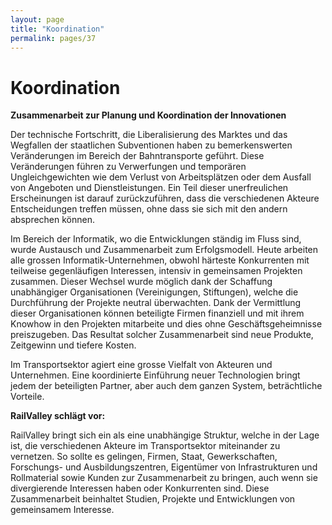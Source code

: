 ```yaml
---
layout: page
title: "Koordination"
permalink: pages/37
---
```


# Koordination

**Zusammenarbeit zur Planung und Koordination der Innovationen**

Der technische Fortschritt, die Liberalisierung des Marktes und das Wegfallen der staatlichen Subventionen haben zu bemerkenswerten Veränderungen im Bereich der Bahntransporte geführt. Diese Veränderungen führen zu Verwerfungen und temporären Ungleichgewichten wie dem Verlust von Arbeitsplätzen oder dem Ausfall von Angeboten und Dienstleistungen. Ein Teil dieser unerfreulichen Erscheinungen ist darauf zurückzuführen, dass die verschiedenen Akteure Entscheidungen treffen müssen, ohne dass sie sich mit den andern absprechen können.

Im Bereich der Informatik, wo die Entwicklungen ständig im Fluss sind, wurde Austausch und Zusammenarbeit zum Erfolgsmodell. Heute arbeiten alle grossen Informatik-Unternehmen, obwohl härteste Konkurrenten mit teilweise gegenläufigen Interessen, intensiv in gemeinsamen Projekten zusammen. Dieser Wechsel wurde möglich dank der Schaffung unabhängiger Organisationen (Vereinigungen, Stiftungen), welche die Durchführung der Projekte neutral überwachten. Dank der Vermittlung dieser Organisationen können beteiligte Firmen finanziell und mit ihrem Knowhow in den Projekten mitarbeite und dies ohne Geschäftsgeheimnisse preiszugeben. Das Resultat solcher Zusammenarbeit sind neue Produkte, Zeitgewinn und tiefere Kosten.

Im Transportsektor agiert eine grosse Vielfalt von Akteuren und Unternehmen. Eine koordinierte Einführung neuer Technologien bringt jedem der beteiligten Partner, aber auch dem ganzen System, beträchtliche Vorteile. 

**RailValley schlägt vor:**

RailValley bringt sich ein als eine unabhängige Struktur, welche in der Lage ist, die verschiedenen Akteure im Transportsektor miteinander zu vernetzen. So sollte es gelingen, Firmen, Staat, Gewerkschaften, Forschungs- und Ausbildungszentren, Eigentümer von Infrastrukturen und Rollmaterial sowie Kunden zur Zusammenarbeit zu bringen, auch wenn sie divergierende Interessen haben oder Konkurrenten sind. Diese Zusammenarbeit beinhaltet Studien, Projekte und Entwicklungen von gemeinsamem Interesse.

